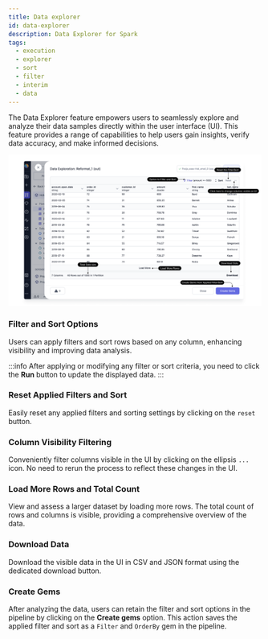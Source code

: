 ```yaml
---
title: Data explorer
id: data-explorer
description: Data Explorer for Spark
tags:
  - execution
  - explorer
  - sort
  - filter
  - interim
  - data
---
```


The Data Explorer feature empowers users to seamlessly explore and analyze their data samples directly within the user interface (UI). This feature provides a range of capabilities to help users gain insights, verify data accuracy, and make informed decisions.

![Data_explorer](img/Data_Explorer.png)

### Filter and Sort Options

Users can apply filters and sort rows based on any column, enhancing visibility and improving data analysis.

:::info
After applying or modifying any filter or sort criteria, you need to click the **Run** button to update the displayed data.
:::

### Reset Applied Filters and Sort

Easily reset any applied filters and sorting settings by clicking on the `reset` button.

### Column Visibility Filtering

Conveniently filter columns visible in the UI by clicking on the ellipsis `...` icon. No need to rerun the process to reflect these changes in the UI.

### Load More Rows and Total Count

View and assess a larger dataset by loading more rows. The total count of rows and columns is visible, providing a comprehensive overview of the data.

### Download Data

Download the visible data in the UI in CSV and JSON format using the dedicated download button.

### Create Gems

After analyzing the data, users can retain the filter and sort options in the pipeline by clicking on the **Create gems** option. This action saves the applied filter and sort as a `Filter` and `OrderBy` gem in the pipeline.
